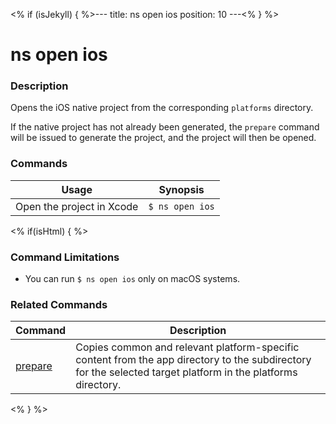 <% if (isJekyll) { %>---
title: ns open ios
position: 10
---<% } %>

# ns open ios

### Description

Opens the iOS native project from the corresponding `platforms` directory. 

If the native project has not already been generated, the `prepare` command will be issued to generate the project, and the project will then be opened.

### Commands

Usage | Synopsis
------|-------
Open the project in Xcode | `$ ns open ios`

<% if(isHtml) { %>

### Command Limitations

* You can run `$ ns open ios` only on macOS systems.

### Related Commands

Command | Description
----------|----------
[prepare](prepare.html) | Copies common and relevant platform-specific content from the app directory to the subdirectory for the selected target platform in the platforms directory.
<% } %>